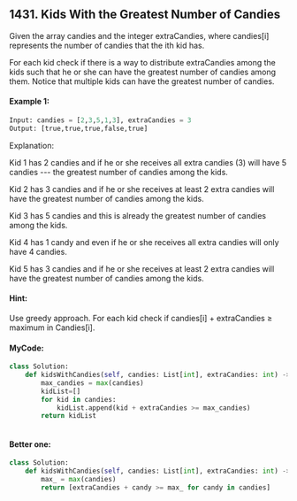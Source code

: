## 1431. Kids With the Greatest Number of Candies

Given the array candies and the integer extraCandies, where candies[i] represents the number of candies that the ith kid has.

For each kid check if there is a way to distribute extraCandies among the kids such that he or she can have the greatest number of candies among them. Notice that multiple kids can have the greatest number of candies.

 
#### Example 1:
```python
Input: candies = [2,3,5,1,3], extraCandies = 3
Output: [true,true,true,false,true] 
```
Explanation: 

Kid 1 has 2 candies and if he or she receives all extra candies (3) will have 5 candies --- the greatest number of candies among the kids. 

Kid 2 has 3 candies and if he or she receives at least 2 extra candies will have the greatest number of candies among the kids. 

Kid 3 has 5 candies and this is already the greatest number of candies among the kids. 

Kid 4 has 1 candy and even if he or she receives all extra candies will only have 4 candies. 

Kid 5 has 3 candies and if he or she receives at least 2 extra candies will have the greatest number of candies among the kids.


#### Hint:

Use greedy approach. For each kid check if candies[i] + extraCandies ≥ maximum in Candies[i].

#### MyCode:

```python
class Solution:
    def kidsWithCandies(self, candies: List[int], extraCandies: int) -> List[bool]:
        max_candies = max(candies)
        kidList=[]
        for kid in candies:
            kidList.append(kid + extraCandies >= max_candies)
        return kidList
             
```


#### Better one:

```python
class Solution:
    def kidsWithCandies(self, candies: List[int], extraCandies: int) -> List[bool]:
        max_ = max(candies)
        return [extraCandies + candy >= max_ for candy in candies]
```
